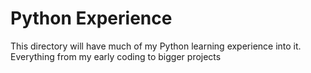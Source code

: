# Python Experience

This directory will have much of my Python learning experience into it. Everything from my early coding to bigger projects
